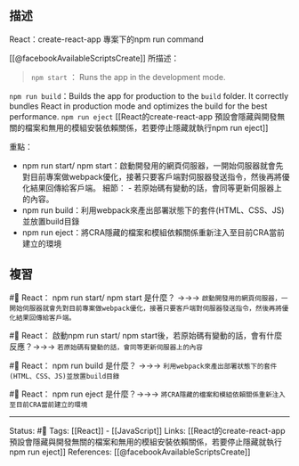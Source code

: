 ## 描述

React：create-react-app 專案下的npm run command

[[@facebookAvailableScriptsCreate]] 所描述：


> `npm start` ： Runs the app in the development mode.


`npm run build`：Builds the app for production to the `build` folder. It correctly bundles React in production mode and optimizes the build for the best performance.
`npm run eject`
[[React的create-react-app 預設會隱藏與開發無關的檔案和無用的模組安裝依賴關係，若要停止隱藏就執行npm run eject]]


重點：
- npm run start/ npm start：啟動開發用的網頁伺服器，一開始伺服器就會先對目前專案做webpack優化，接著只要客戶端對伺服器發送指令，然後再將優化結果回傳給客戶端。
	細節：
		- 若原始碼有變動的話，會同等更新伺服器上的內容。
- npm run build：利用webpack來產出部署狀態下的套件(HTML、CSS、JS)並放置build目錄
- npm run eject：將CRA隱藏的檔案和模組依賴關係重新注入至目前CRA當前建立的環境

## 複習
#🧠 React： npm run start/ npm start  是什麼？ ->->-> `啟動開發用的網頁伺服器，一開始伺服器就會先對目前專案做webpack優化，接著只要客戶端對伺服器發送指令，然後再將優化結果回傳給客戶端。`
<!--SR:!2022-09-17,26,250-->

#🧠 React： 啟動npm run start/ npm start後，若原始碼有變動的話，會有什麼反應？->->-> `若原始碼有變動的話，會同等更新伺服器上的內容`
<!--SR:!2022-09-19,28,250-->

#🧠 React： npm run build 是什麼？ ->->-> `利用webpack來產出部署狀態下的套件(HTML、CSS、JS)並放置build目錄`
<!--SR:!2022-09-19,28,250-->

#🧠 React： npm run eject 是什麼？->->-> `將CRA隱藏的檔案和模組依賴關係重新注入至目前CRA當前建立的環境`
<!--SR:!2022-08-22,10,250-->

---
Status: #🌱 
Tags:
[[React]] - [[JavaScript]]
Links:
[[React的create-react-app 預設會隱藏與開發無關的檔案和無用的模組安裝依賴關係，若要停止隱藏就執行npm run eject]]
References:
[[@facebookAvailableScriptsCreate]]
